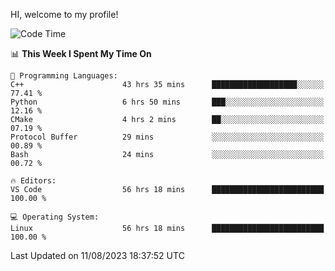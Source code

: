 HI, welcome to my profile!
<!--START_SECTION:waka-->
![Code Time](http://img.shields.io/badge/Code%20Time-1%2C198%20hrs%2035%20mins-blue)

📊 **This Week I Spent My Time On** 

```text
💬 Programming Languages: 
C++                      43 hrs 35 mins      ███████████████████░░░░░░   77.41 % 
Python                   6 hrs 50 mins       ███░░░░░░░░░░░░░░░░░░░░░░   12.16 % 
CMake                    4 hrs 2 mins        ██░░░░░░░░░░░░░░░░░░░░░░░   07.19 % 
Protocol Buffer          29 mins             ░░░░░░░░░░░░░░░░░░░░░░░░░   00.89 % 
Bash                     24 mins             ░░░░░░░░░░░░░░░░░░░░░░░░░   00.72 % 

🔥 Editors: 
VS Code                  56 hrs 18 mins      █████████████████████████   100.00 % 

💻 Operating System: 
Linux                    56 hrs 18 mins      █████████████████████████   100.00 % 
```


 Last Updated on 11/08/2023 18:37:52 UTC
<!--END_SECTION:waka-->
